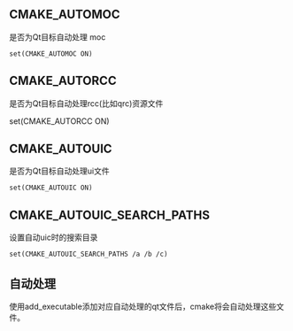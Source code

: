 ## CMAKE_AUTOMOC

是否为Qt目标自动处理 moc

```
set(CMAKE_AUTOMOC ON)
```

## CMAKE_AUTORCC

是否为Qt目标自动处理rcc(比如qrc)资源文件

set(CMAKE_AUTORCC ON)

## CMAKE_AUTOUIC

是否为Qt目标自动处理ui文件

```
set(CMAKE_AUTOUIC ON)
```

## CMAKE_AUTOUIC_SEARCH_PATHS

设置自动uic时的搜索目录

```
set(CMAKE_AUTOUIC_SEARCH_PATHS /a /b /c)
```

## 自动处理

使用add_executable添加对应自动处理的qt文件后，cmake将会自动处理这些文件。